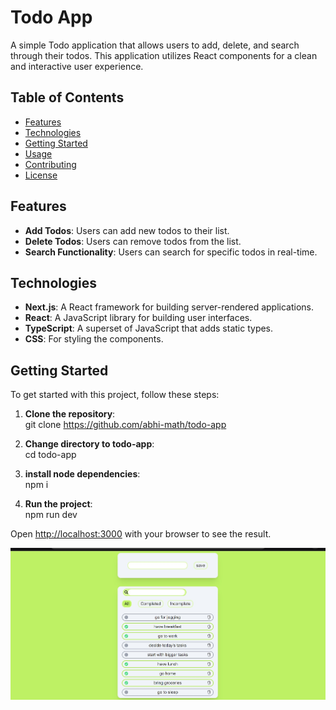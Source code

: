# Todo App

A simple Todo application that allows users to add, delete, and search through their todos. This application utilizes React components for a clean and interactive user experience.

## Table of Contents

- [Features](#features)
- [Technologies](#technologies)
- [Getting Started](#getting-started)
- [Usage](#usage)
- [Contributing](#contributing)
- [License](#license)

## Features

- **Add Todos**: Users can add new todos to their list.
- **Delete Todos**: Users can remove todos from the list.
- **Search Functionality**: Users can search for specific todos in real-time.

## Technologies

- **Next.js**: A React framework for building server-rendered applications.
- **React**: A JavaScript library for building user interfaces.
- **TypeScript**: A superset of JavaScript that adds static types.
- **CSS**: For styling the components.

## Getting Started

To get started with this project, follow these steps:

1. **Clone the repository**:  
   git clone https://github.com/abhi-math/todo-app

2. **Change directory to todo-app**:  
   cd todo-app

3. **install node dependencies**:  
   npm i

4. **Run the project**:  
   npm run dev

Open [http://localhost:3000](http://localhost:3000) with your browser to see the result.

![Screenshots](assets/images/todo_app_screenshot.jpg)
